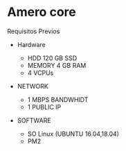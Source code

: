 # Amero core
Requisitos Previos

* Hardware 
	* HDD 120 GB SSD
	* MEMORY 4 GB RAM
	* 4 VCPUs
	
* NETWORK
	* 1 MBPS BANDWHIDT
	* 1 PUBLIC IP

* SOFTWARE
	* SO Linux (UBUNTU 16.04,18.04)
	* PM2



